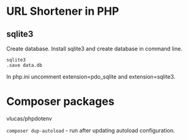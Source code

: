 # URL Shortener in PHP

## sqlite3

Create database. Install sqlite3 and create database in command line.

~~~
sqlite3
.save data.db
~~~

In php.ini uncomment extension=pdo_sqlite and extension=sqlite3.

# Composer packages

vlucas/phpdotenv

`composer dup-autoload` - run after updating autoload configuration.